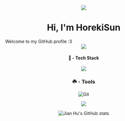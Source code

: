 <div id="header" align="center">
<img src="https://media1.giphy.com/media/kXdo4BgGoFC80/giphy.gif?cid=6c09b952n7xtrj92mcy17v24zyaggiet43c83kynmougg8qy&ep=v1_internal_gif_by_id&rid=giphy.gif&ct=g">
</div>

<h1 align="center">Hi, I'm HorekiSun </h3
<h3 align="center">Welcome to my GitHub profile :3</h3>

<div id="badges" align="center">
  <a href="https://t.me/horekisun">
    <img src="https://img.shields.io/badge/Telegram-blue?style=for-the-badge&logo=telegram&logoColor=white"/>
  </a>



 #### 🍁 - Tech Stack

<img src="https://img.shields.io/badge/Python-blue?style=for-the-badge&logo=python&logoColor=white" />


 ### ☘️ - Tools


![Git](https://img.shields.io/badge/git-710000?style=for-the-badge&logo=git&logoColor=f64d27)

<img src="https://img.shields.io/badge/Pycharm-purple?style=for-the-badge&logo=pycharm&logoColor=white"/>


![Jian Hu's GitHub stats](https://github-readme-stats.vercel.app/api?username=TheDmitryY&show_icons=true)

<!-- [![Top Langs](https://github-readme-stats.vercel.app/api/top-langs/?username=TheDmitry)](https://github.com/anuraghazra/github-readme-stats)



